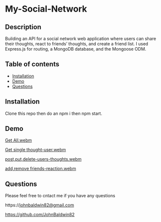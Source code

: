 # My-Social-Network

## Description

Building an API for a social network web application where users can share their thoughts, react to friends’ thoughts, and create a friend list. I used Express.js for routing, a MongoDB database, and the Mongoose ODM. 
## Table of contents


  - [Installation](#Installation)
  - [Demo](#Demo)
  - [Questions](#questions) 


## Installation

Clone this repo then do an npm i then npm start.

## Demo
[Get All.webm](https://github.com/JohnBaldwin82/my-social-network/assets/124854286/aec1b679-2218-4ef2-9fad-0db6c0f807f8)

[Get single thought-user.webm](https://github.com/JohnBaldwin82/my-social-network/assets/124854286/70a99083-47aa-4680-8f59-52c173a12f93)

[post,put,delete-users-thoughts.webm](https://github.com/JohnBaldwin82/my-social-network/assets/124854286/bd575f71-7345-4ddc-b8b2-69434009c763)

[add,remove friends-reaction.webm](https://github.com/JohnBaldwin82/my-social-network/assets/124854286/66aa61ed-fb17-4fd4-ba93-a9faa05c1883)



## Questions

Please feel free to cntact me if you have any questions

https://johnbaldwin82@gmail.com

https://github.com/JohnBaldwin82




